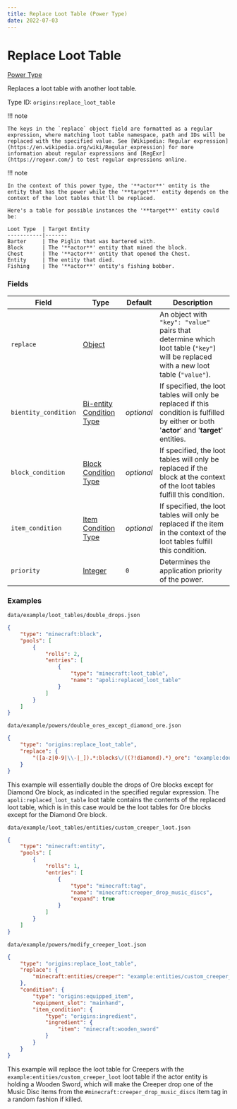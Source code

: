 ```yaml
---
title: Replace Loot Table (Power Type)
date: 2022-07-03
---
```


#   Replace Loot Table

[Power Type](../power_types.md)

Replaces a loot table with another loot table.

Type ID: `origins:replace_loot_table`

!!! note

    The keys in the `replace` object field are formatted as a regular expression, where matching loot table namespace, path and IDs will be replaced with the specified value. See [Wikipedia: Regular expression](https://en.wikipedia.org/wiki/Regular_expression) for more information about regular expressions and [RegExr](https://regexr.com/) to test regular expressions online.

!!! note

    In the context of this power type, the '**actor**' entity is the entity that has the power while the '**target**' entity depends on the context of the loot tables that'll be replaced.

    Here's a table for possible instances the '**target**' entity could be:

    Loot Type  | Target Entity
    -----------|-------
    Barter     | The Piglin that was bartered with.
    Block      | The '**actor**' entity that mined the block.
    Chest      | The '**actor**' entity that opened the Chest.
    Entity     | The entity that died.
    Fishing    | The '**actor**' entity's fishing bobber.


### Fields

Field | Type | Default | Description
------|------|---------|------------
`replace` | [Object](../data_types/object.md) | | An object with `"key": "value"` pairs that determine which loot table (`"key"`) will be replaced with a new loot table (`"value"`).
`bientity_condition` | [Bi-entity Condition Type](../bientity_condition_types.md) | _optional_ | If specified, the loot tables will only be replaced if this condition is fulfilled by either or both '**actor**' and '**target**' entities.
`block_condition` | [Block Condition Type](../block_condition_types.md) | _optional_ | If specified, the loot tables will only be replaced if the block at the context of the loot tables fulfill this condition.
`item_condition` | [Item Condition Type](../item_condition_types.md) | _optional_ | If specified, the loot tables will only be replaced if the item in the context of the loot tables fulfill this condition.
`priority` | [Integer](../data_types/integer.md) | `0` | Determines the application priority of the power.


### Examples

`data/example/loot_tables/double_drops.json`

```json
{
    "type": "minecraft:block",
    "pools": [
        {
            "rolls": 2,
            "entries": [
                {
                    "type": "minecraft:loot_table",
                    "name": "apoli:replaced_loot_table"
                }
            ]
        }
    ]
}
```

`data/example/powers/double_ores_except_diamond_ore.json`

```json
{
    "type": "origins:replace_loot_table",
    "replace": {
        "([a-z|0-9|\\-|_]).*:blocks\/((?!diamond).*)_ore": "example:double_drops"
    }
}
```

This example will essentially double the drops of Ore blocks except for Diamond Ore block, as indicated in the specified regular expression. The `apoli:replaced_loot_table` loot table contains the contents of the replaced loot table, which is in this case would be the loot tables for Ore blocks except for the Diamond Ore block.
<br>

`data/example/loot_tables/entities/custom_creeper_loot.json`

```json
{
    "type": "minecraft:entity",
    "pools": [
        {
            "rolls": 1,
            "entries": [
                {
                    "type": "minecraft:tag",
                    "name": "minecraft:creeper_drop_music_discs",
                    "expand": true
                }
            ]
        }
    ]
}
```

`data/example/powers/modify_creeper_loot.json`

```json
{
    "type": "origins:replace_loot_table",
    "replace": {
        "minecraft:entities/creeper": "example:entities/custom_creeper_loot"
    },
    "condition": {
        "type": "origins:equipped_item",
        "equipment_slot": "mainhand",
        "item_condition": {
            "type": "origins:ingredient",
            "ingredient": {
                "item": "minecraft:wooden_sword"
            }
        }
    }
}
```

This example will replace the loot table for Creepers with the `example:entities/custom_creeper_loot` loot table if the actor entity is holding a Wooden Sword, which will make the Creeper drop one of the Music Disc items from the `#minecraft:creeper_drop_music_discs` item tag in a random fashion if killed.
